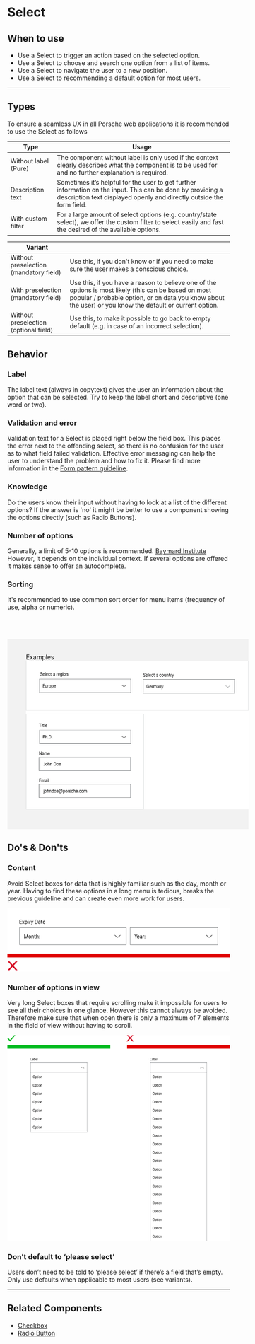 # Select

<TableOfContents></TableOfContents>

## When to use

- Use a Select to trigger an action based on the selected option.
- Use a Select to choose and search one option from a list of items.
- Use a Select to navigate the user to a new position.
- Use a Select to recommending a default option for most users.

---

## Types

To ensure a seamless UX in all Porsche web applications it is recommended to use the Select as follows

| Type                 | Usage                                                                                                                                                                               |
| -------------------- | ----------------------------------------------------------------------------------------------------------------------------------------------------------------------------------- |
| Without label (Pure) | The component without label is only used if the context clearly describes what the component is to be used for and no further explanation is required.                              |
| Description text     | Sometimes it’s helpful for the user to get further information on the input. This can be done by providing a description text displayed openly and directly outside the form field. |
| With custom filter   | For a large amount of select options (e.g. country/state select), we offer the custom filter to select easily and fast the desired of the available options.                        |

| Variant                                |                                                                                                                                                                                                                  |
| -------------------------------------- | ---------------------------------------------------------------------------------------------------------------------------------------------------------------------------------------------------------------- |
| Without preselection (mandatory field) | Use this, if you don't know or if you need to make sure the user makes a conscious choice.                                                                                                                       |
| With preselection (mandatory field)    | Use this, if you have a reason to believe one of the options is most likely (this can be based on most popular / probable option, or on data you know about the user) or you know the default or current option. |
| Without preselection (optional field)  | Use this, to make it possible to go back to empty default (e.g. in case of an incorrect selection).                                                                                                              |

## Behavior

### Label

The label text (always in copytext) gives the user an information about the option that can be selected. Try to keep the
label short and descriptive (one word or two).

### Validation and error

Validation text for a Select is placed right below the field box. This places the error next to the offending select, so
there is no confusion for the user as to what field failed validation. Effective error messaging can help the user to
understand the problem and how to fix it. Please find more information in the [Form pattern guideline](patterns/forms).

### Knowledge

Do the users know their input without having to look at a list of the different options? If the answer is 'no' it might
be better to use a component showing the options directly (such as Radio Buttons).

### Number of options

Generally, a limit of 5-10 options is recommended. [Baymard Institute](https://baymard.com/blog/drop-down-usability)
However, it depends on the individual context. If several options are offered it makes sense to offer an autocomplete.

### Sorting

It's recommended to use common sort order for menu items (frequency of use, alpha or numeric).

<div style="background:#F2F2F2; width:100%; margin-top: 64px; padding-top: 32px; padding-left: 42px; padding-bottom: 42px;">
   <p-heading variant="heading-3" tag="h3" style="margin-bottom: 24px;">Examples</p-heading>
   <img src="./assets/select-examples.png" alt="Examples for select usage" />
</div>

## Do's & Don'ts

### Content

Avoid Select boxes for data that is highly familiar such as the day, month or year. Having to find these options in a
long menu is tedious, breaks the previous guideline and can create even more work for users.

![Example for alignment](./assets/select-dont-content.png)

### Number of options in view

Very long Select boxes that require scrolling make it impossible for users to see all their choices in one glance.
However this cannot always be avoided. Therefore make sure that when open there is only a maximum of 7 elements in the
field of view without having to scroll.

![Example for alignment](./assets/select-dont-items.png)

### Don’t default to ‘please select’

Users don’t need to be told to ‘please select’ if there’s a field that’s empty. Only use defaults when applicable to
most users (see variants).

---

## Related Components

- [Checkbox](components/checkbox)
- [Radio Button](components/radio-button)
